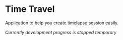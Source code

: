 # Time Travel

Application to help you create timelapse session easily.

*Currently development progress is stopped temporary*
